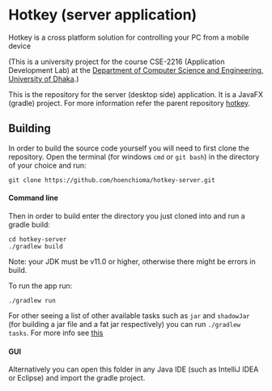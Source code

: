 # Hotkey (server application)
Hotkey is a cross platform solution for controlling your PC from a mobile device

(This is a university project for the course CSE-2216 (Application Development Lab) at the [Department of Computer Science and Engineering, University of Dhaka](http://www.cse.du.ac.bd/).)

This is the repository for the server (desktop side) application. It is a JavaFX (gradle) project. For more information refer the parent repository [hotkey](https://github.com/hoenchioma/hotkey).

## Building
In order to build the source code yourself you will need to first clone the repository. Open the terminal (for windows `cmd` or `git bash`) in the directory of your choice and run:
```
git clone https://github.com/hoenchioma/hotkey-server.git
```
#### Command line
Then in order to build enter the directory you just cloned into and run a gradle build:
```
cd hotkey-server
./gradlew build
```
Note: your JDK must be v11.0 or higher, otherwise there might be errors in build.

To run the app run:
```
./gradlew run
```
For other seeing a list of other available tasks such as `jar` and `shadowJar` (for building a jar file and a fat jar respectively) you can run `./gradlew tasks`. For more info see [this](https://gradle.org/guides/)

#### GUI
Alternatively you can open this folder in any Java IDE (such as IntelliJ IDEA or Eclipse) and import the gradle project.
